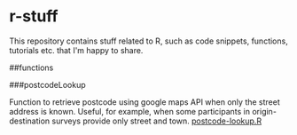 # r-stuff

This repository contains stuff related to R, such as code snippets, functions, tutorials etc. that I'm happy to share.

##functions

###postcodeLookup

Function to retrieve postcode using google maps API when only the street address is known. Useful, for example, when some participants in origin-destination surveys provide only street and town. [postcode-lookup.R](https://github.com/marcusyoung/r-stuff/blob/master/functions/postcode-lookup.R)